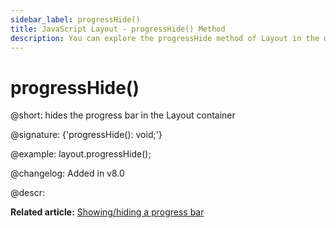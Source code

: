 ```yaml
---
sidebar_label: progressHide()
title: JavaScript Layout - progressHide() Method 
description: You can explore the progressHide method of Layout in the documentation of the DHTMLX JavaScript UI library. Browse developer guides and API reference, try out code examples and live demos, and download a free 30-day evaluation version of DHTMLX Suite.
---
```


# progressHide()

@short: hides the progress bar in the Layout container

@signature: {'progressHide(): void;'}

@example:
layout.progressHide();

@changelog: Added in v8.0

@descr:

**Related article:** [Showing/hiding a progress bar](layout/work_with_layout.md#showinghiding-a-progress-bar)